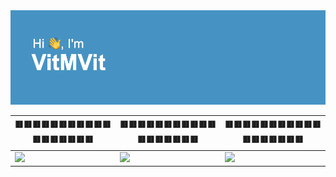<img src="https://github.com/vitmvit/vitmvit/blob/main/download.png" alt="img">


| 🟥🟥🟥🟥🟥🟥🟥🟥🟥🟥🟥🟥🟥🟥🟥🟥🟥🟥 | 🟥🟥🟥🟥🟥🟥🟥🟥🟥🟥🟥🟥🟥🟥🟥🟥🟥🟥 | 🟥🟥🟥🟥🟥🟥🟥🟥🟥🟥🟥🟥🟥🟥🟥🟥🟥🟥 |
| ------------- | ------------- | ------------- |
| ![](https://github-profile-summary-cards.vercel.app/api/cards/repos-per-language?username=vitmvit&theme=swift)  | ![](https://github-profile-summary-cards.vercel.app/api/cards/stats?username=vitmvit&theme=swift)  |![](https://github-profile-summary-cards.vercel.app/api/cards/productive-time?username=vitmvit&theme=swift)|






